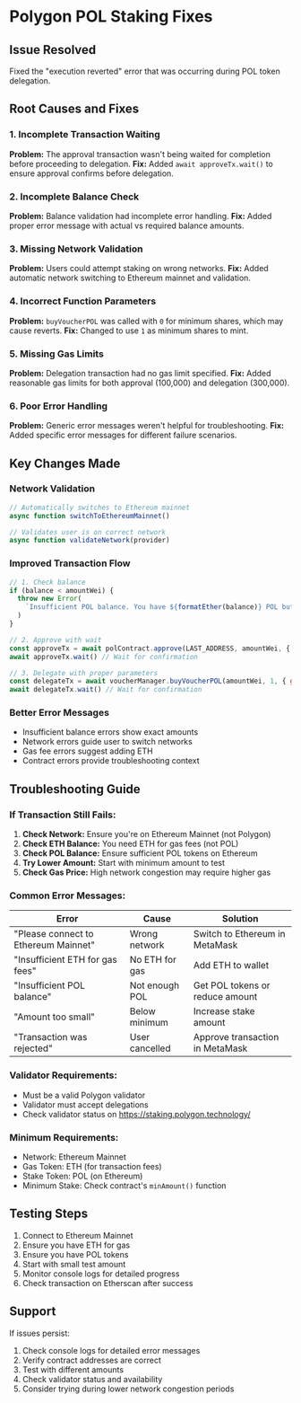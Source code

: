 # Polygon POL Staking Fixes

## Issue Resolved

Fixed the "execution reverted" error that was occurring during POL token delegation.

## Root Causes and Fixes

### 1. **Incomplete Transaction Waiting**

**Problem:** The approval transaction wasn't being waited for completion before proceeding to delegation.
**Fix:** Added `await approveTx.wait()` to ensure approval confirms before delegation.

### 2. **Incomplete Balance Check**

**Problem:** Balance validation had incomplete error handling.
**Fix:** Added proper error message with actual vs required balance amounts.

### 3. **Missing Network Validation**

**Problem:** Users could attempt staking on wrong networks.
**Fix:** Added automatic network switching to Ethereum mainnet and validation.

### 4. **Incorrect Function Parameters**

**Problem:** `buyVoucherPOL` was called with `0` for minimum shares, which may cause reverts.
**Fix:** Changed to use `1` as minimum shares to mint.

### 5. **Missing Gas Limits**

**Problem:** Delegation transaction had no gas limit specified.
**Fix:** Added reasonable gas limits for both approval (100,000) and delegation (300,000).

### 6. **Poor Error Handling**

**Problem:** Generic error messages weren't helpful for troubleshooting.
**Fix:** Added specific error messages for different failure scenarios.

## Key Changes Made

### Network Validation

```javascript
// Automatically switches to Ethereum mainnet
async function switchToEthereumMainnet()

// Validates user is on correct network
async function validateNetwork(provider)
```

### Improved Transaction Flow

```javascript
// 1. Check balance
if (balance < amountWei) {
  throw new Error(
    `Insufficient POL balance. You have ${formatEther(balance)} POL but need ${formatEther(amountWei)} POL`
  )
}

// 2. Approve with wait
const approveTx = await polContract.approve(LAST_ADDRESS, amountWei, { gasLimit: 100000 })
await approveTx.wait() // Wait for confirmation

// 3. Delegate with proper parameters
const delegateTx = await voucherManager.buyVoucherPOL(amountWei, 1, { gasLimit: 300000 })
await delegateTx.wait() // Wait for confirmation
```

### Better Error Messages

- Insufficient balance errors show exact amounts
- Network errors guide user to switch networks
- Gas fee errors suggest adding ETH
- Contract errors provide troubleshooting context

## Troubleshooting Guide

### If Transaction Still Fails:

1. **Check Network:** Ensure you're on Ethereum Mainnet (not Polygon)
2. **Check ETH Balance:** You need ETH for gas fees (not POL)
3. **Check POL Balance:** Ensure sufficient POL tokens on Ethereum
4. **Try Lower Amount:** Start with minimum amount to test
5. **Check Gas Price:** High network congestion may require higher gas

### Common Error Messages:

| Error                                | Cause          | Solution                        |
| ------------------------------------ | -------------- | ------------------------------- |
| "Please connect to Ethereum Mainnet" | Wrong network  | Switch to Ethereum in MetaMask  |
| "Insufficient ETH for gas fees"      | No ETH for gas | Add ETH to wallet               |
| "Insufficient POL balance"           | Not enough POL | Get POL tokens or reduce amount |
| "Amount too small"                   | Below minimum  | Increase stake amount           |
| "Transaction was rejected"           | User cancelled | Approve transaction in MetaMask |

### Validator Requirements:

- Must be a valid Polygon validator
- Validator must accept delegations
- Check validator status on https://staking.polygon.technology/

### Minimum Requirements:

- Network: Ethereum Mainnet
- Gas Token: ETH (for transaction fees)
- Stake Token: POL (on Ethereum)
- Minimum Stake: Check contract's `minAmount()` function

## Testing Steps

1. Connect to Ethereum Mainnet
2. Ensure you have ETH for gas
3. Ensure you have POL tokens
4. Start with small test amount
5. Monitor console logs for detailed progress
6. Check transaction on Etherscan after success

## Support

If issues persist:

1. Check console logs for detailed error messages
2. Verify contract addresses are correct
3. Test with different amounts
4. Check validator status and availability
5. Consider trying during lower network congestion periods
